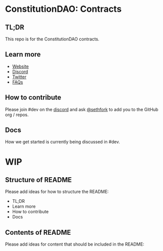 # ConstitutionDAO: Contracts

## TL;DR

This repo is for the ConstitutionDAO contracts.

## Learn more
- [Website](https://constitutiondao.com/)
- [Discord](https://discord.gg/XQcmCmWDn8)
- [Twitter](https://twitter.com/constitutiondao)
- [FAQs](https://docs.google.com/document/d/1i1zLBXpdFdojvQVXpYBbeABEi7io60j0gOnM4uyZBdI)

## How to contribute

Please join #dev on the [discord]((https://discord.gg/XQcmCmWDn8)) and ask [@sethfork](https://github.com/sethfork) to add you to the GitHub org / repos.

## Docs

How we get started is currently being discussed in #dev.
 
# WIP

## Structure of README

Please add ideas for how to structure the README:
- TL;DR
- Learn more
- How to contribute
- Docs

## Contents of README

Please add ideas for content that should be included in the README:
